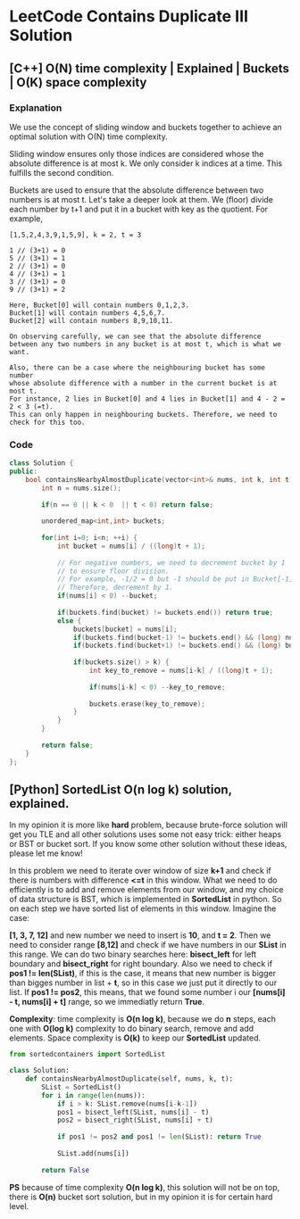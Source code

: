 # LeetCode Contains Duplicate III Solution

## [C++] O(N) time complexity | Explained | Buckets | O(K) space complexity
### Explanation

We use the concept of sliding window and buckets together to achieve an optimal solution with O(N) time complexity.

Sliding window ensures only those indices are considered whose the absolute difference is at most k. We only consider k indices at a time. This fulfills the second condition.

Buckets are used to ensure that the absolute difference between two numbers is at most t. Let's take a deeper look at them.
We (floor) divide each number by t+1 and put it in a bucket with key as the quotient.
For example,
```
[1,5,2,4,3,9,1,5,9], k = 2, t = 3

1 // (3+1) = 0
5 // (3+1) = 1
2 // (3+1) = 0
4 // (3+1) = 1
3 // (3+1) = 0
9 // (3+1) = 2

Here, Bucket[0] will contain numbers 0,1,2,3.
Bucket[1] will contain numbers 4,5,6,7.
Bucket[2] will contain numbers 8,9,10,11.

On observing carefully, we can see that the absolute difference
between any two numbers in any bucket is at most t, which is what we want.

Also, there can be a case where the neighbouring bucket has some number
whose absolute difference with a number in the current bucket is at most t.
For instance, 2 lies in Bucket[0] and 4 lies in Bucket[1] and 4 - 2 = 2 < 3 (=t).
This can only happen in neighbouring buckets. Therefore, we need to check for this too.
```

### Code
```c++
class Solution {
public:
    bool containsNearbyAlmostDuplicate(vector<int>& nums, int k, int t) {
        int n = nums.size();
        
        if(n == 0 || k < 0  || t < 0) return false;
        
        unordered_map<int,int> buckets;
        
        for(int i=0; i<n; ++i) {
            int bucket = nums[i] / ((long)t + 1);
            
			// For negative numbers, we need to decrement bucket by 1
			// to ensure floor division.
			// For example, -1/2 = 0 but -1 should be put in Bucket[-1].
			// Therefore, decrement by 1.
            if(nums[i] < 0) --bucket;
            
            if(buckets.find(bucket) != buckets.end()) return true;
            else {
                buckets[bucket] = nums[i];
                if(buckets.find(bucket-1) != buckets.end() && (long) nums[i] - buckets[bucket-1] <= t) return true;
                if(buckets.find(bucket+1) != buckets.end() && (long) buckets[bucket+1] - nums[i] <= t) return true;
                
                if(buckets.size() > k) {
                    int key_to_remove = nums[i-k] / ((long)t + 1);
                    
                    if(nums[i-k] < 0) --key_to_remove;
                    
                    buckets.erase(key_to_remove);
                }
            }
        }
        
        return false;
    }
};
```

## [Python] SortedList O(n log k) solution, explained.

In my opinion it is more like **hard** problem, because brute-force solution will get you TLE and all other solutions uses some not easy trick: either heaps or BST or bucket sort. If you know some other solution without these ideas, please let me know!

In this problem we need to iterate over window of size **k+1** and check if there is numbers with difference **<=t** in this window. What we need to do efficiently is to add and remove elements from our window, and my choice of data structure is BST, which is implemented in **SortedList** in python. So on each step we have sorted list of elements in this window. Imagine the case:

**[1, 3, 7, 12]** and new number we need to insert is **10**, and **t = 2**. Then we need to consider range **[8,12]** and check if we have numbers in our **SList** in this range. We can do two binary searches here: **bisect_left** for left boundary and **bisect_right** for right boundary. Also we need to check if **pos1 != len(SList)**, if this is the case, it means that new number is bigger than bigges number in list + **t**, so in this case we just put it directly to our list. If **pos1 != pos2**, this means, that we found some number i our **[nums[i] - t, nums[i] + t]** range, so we immediatly return **True**.

**Complexity**: time complexity is **O(n log k)**, because we do **n** steps, each one with **O(log k)** complexity to do binary search, remove and add elements. Space complexity is **O(k)** to keep our **SortedList** updated.

```python
from sortedcontainers import SortedList

class Solution:
    def containsNearbyAlmostDuplicate(self, nums, k, t):
        SList = SortedList()
        for i in range(len(nums)):
            if i > k: SList.remove(nums[i-k-1])   
            pos1 = bisect_left(SList, nums[i] - t)
            pos2 = bisect_right(SList, nums[i] + t)
            
            if pos1 != pos2 and pos1 != len(SList): return True
            
            SList.add(nums[i])
        
        return False
```

**PS** because of time complexity **O(n log k)**, this solution will not be on top, there is **O(n)** bucket sort solution, but in my opinion it is for certain hard level.